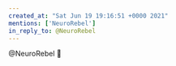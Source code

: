 ```yaml
---
created_at: "Sat Jun 19 19:16:51 +0000 2021"
mentions: ['NeuroRebel']
in_reply_to: @NeuroRebel
---
```


@NeuroRebel 💯
